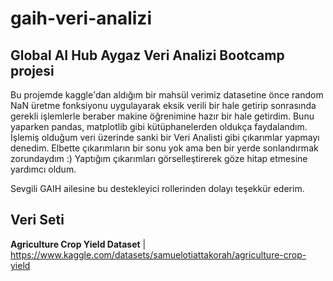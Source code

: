 # gaih-veri-analizi

## Global AI Hub Aygaz Veri Analizi Bootcamp projesi
Bu projemde kaggle'dan aldığım bir mahsül verimiz datasetine önce random NaN üretme fonksiyonu uygulayarak eksik verili bir hale getirip sonrasında gerekli işlemlerle beraber makine öğrenimine hazır bir hale getirdim. Bunu yaparken pandas, matplotlib gibi kütüphanelerden oldukça faydalandım. İşlemiş olduğum veri üzerinde sanki bir Veri Analisti gibi çıkarımlar yapmayı denedim. Elbette çıkarımların bir sonu yok ama ben bir yerde sonlandırmak zorundaydım :) Yaptığım çıkarımları görselleştirerek göze hitap etmesine yardımcı oldum.

Sevgili GAIH ailesine bu destekleyici rollerinden dolayı teşekkür ederim. 

## Veri Seti
**Agriculture Crop Yield Dataset** | https://www.kaggle.com/datasets/samuelotiattakorah/agriculture-crop-yield
